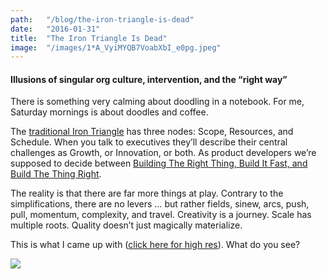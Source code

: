 ```yaml
---
path:	"/blog/the-iron-triangle-is-dead"
date:	"2016-01-31"
title:	"The Iron Triangle Is Dead"
image:	"/images/1*A_VyiMYQB7VoabXbI_e0pg.jpeg"
---
```


#### Illusions of singular org culture, intervention, and the “right way”

There is something very calming about doodling in a notebook. For me, Saturday mornings is about doodles and coffee.

The [traditional Iron Triangle](http://www.projecttimes.com/articles/traditional-iron-triangle-vs.-agile-triangle.html) has three nodes: Scope, Resources, and Schedule. When you talk to executives they’ll describe their central challenges as Growth, or Innovation, or both. As product developers we’re supposed to decide between [Building The Right Thing, Build It Fast, and Build The Thing Right](http://yedingding.com/images/deliver-better-product-i/KnibergRoles.jpg?1404985052).

The reality is that there are far more things at play. Contrary to the simplifications, there are no levers … but rather fields, sinew, arcs, push, pull, momentum, complexity, and travel. Creativity is a journey. Scale has multiple roots. Quality doesn’t just magically materialize.

This is what I came up with ([click here for high res](https://drive.google.com/file/d/0BwV5ydXhNqgiRlgzUk04VER4aEE/view?usp=sharing)). What do you see?

![](/images/1*A_VyiMYQB7VoabXbI_e0pg.jpeg)